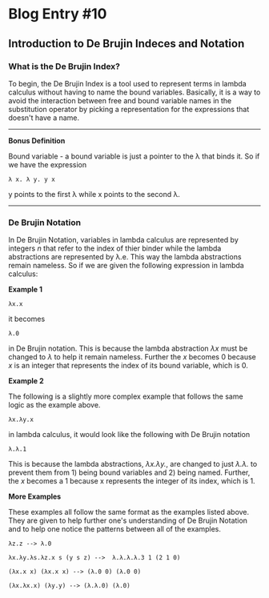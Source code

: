 # Blog Entry #10

## Introduction to De Brujin Indeces and Notation

### What is the De Brujin Index?

To begin, the De Brujin Index is a tool used to represent terms in lambda calculus without having to name the bound variables. Basically, it is a way to avoid the interaction between free and bound variable names in the substitution operator by picking a representation for the expressions that doesn't have a name.
_________________________________________________________________________________________________________________________________________________________________________________
**Bonus Definition**

Bound variable - a bound variable is just a pointer to the λ that binds it. So if we have the expression 
```
λ x. λ y. y x 
```
y points to the first λ  while x points to the second λ.
_________________________________________________________________________________________________________________________________________________________________________________

### De Brujin Notation 

In De Brujin Notation, variables in lambda calculus are represented by integers *n* that refer to the index of thier binder while the lambda abstractions are represented by λ.e. This way the lambda abstractions remain nameless. So if we are given the following expression in lambda calculus: 

**Example 1**

```
λx.x 
```
it becomes
```
λ.0
```
in De Brujin notation.
This is because the lambda abstraction *λx* must be changed to *λ* to help it remain nameless. Further the *x* becomes 0 because *x* is an integer that represents the index of its bound variable, which is 0.

**Example 2**

The following is a slightly more complex example that follows the same logic as the example above. 
```
λx.λy.x
```
in lambda calculus, it would look like the following with De Brujin notation
```
λ.λ.1
```
This is because the lambda abstractions, *λx.λy.*, are changed to just *λ.λ.* to prevent them from 1) being bound variables and 2) being named. Further, the *x* becomes a 1 because x represents the integer of its index, which is 1.

**More Examples**

These examples all follow the same format as the examples listed above. They are given to help further one's understanding of De Brujin Notation and to help one notice the patterns between all of the examples.

```
λz.z --> λ.0

λx.λy.λs.λz.x s (y s z) -->  λ.λ.λ.λ.3 1 (2 1 0)

(λx.x x) (λx.x x) --> (λ.0 0) (λ.0 0)

(λx.λx.x) (λy.y) --> (λ.λ.0) (λ.0)
```

